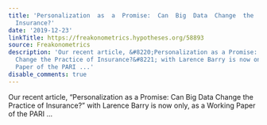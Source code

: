 ```yaml
---
title: 'Personalization  as  a  Promise:  Can  Big  Data  Change  the  Practice of
  Insurance?'
date: '2019-12-23'
linkTitle: https://freakonometrics.hypotheses.org/58893
source: Freakonometrics
description: 'Our recent article, &#8220;Personalization as a Promise: Can Big Data
  Change the Practice of Insurance?&#8221; with Larence Barry is now only, as a Working
  Paper of the PARI ...'
disable_comments: true
---
```

Our recent article, &#8220;Personalization as a Promise: Can Big Data Change the Practice of Insurance?&#8221; with Larence Barry is now only, as a Working Paper of the PARI ...